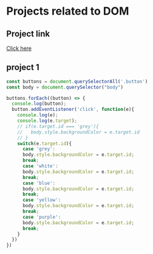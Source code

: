 # Projects related to DOM

## Project link
[Click here](https://stackblitz.com/edit/dom-project-chaiaurcode-5cjfec?file=1-colorChanger%2Fchaiaurcode.js)

## project 1

```javascript
const buttons = document.querySelectorAll('.button')
const body = document.querySelector("body")

buttons.forEach((button) => {
  console.log(button);
  button.addEventListener('click', function(e){
    console.log(e);
    console.log(e.target);
    // if(e.target.id === 'grey'){
    //   body.style.backgroundColor = e.target.id
    // }
    switch(e.target.id){
      case 'grey':
      body.style.backgroundColor = e.target.id;
      break;
      case 'white':
      body.style.backgroundColor = e.target.id;
      break;
      case 'blue':
      body.style.backgroundColor = e.target.id;
      break;
      case 'yellow':
      body.style.backgroundColor = e.target.id;
      break;
      case 'purple':
      body.style.backgroundColor = e.target.id;
      break;
    }
  })
})
```